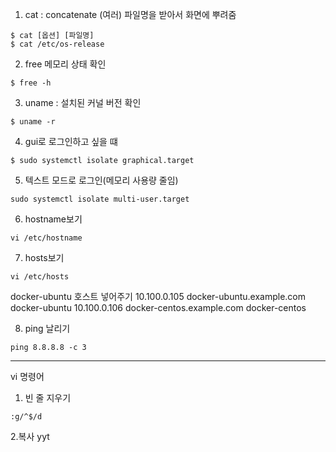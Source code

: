 1. cat : concatenate (여러) 파일명을 받아서 화면에 뿌려줌
```linux
$ cat [옵션] [파일명]
$ cat /etc/os-release
```

2. free 메모리 상태 확인

```linux
$ free -h
```

3. uname : 설치된 커널 버전 확인

```linux
$ uname -r
```

4. gui로 로그인하고 싶을 떄
```linux
$ sudo systemctl isolate graphical.target
```

5. 텍스트 모드로 로그인(메모리 사용량 줄임)

```linux
sudo systemctl isolate multi-user.target
```

6. hostname보기
```linux
vi /etc/hostname
```

7. hosts보기

```linux
vi /etc/hosts
```

docker-ubuntu 호스트 넣어주기
10.100.0.105 docker-ubuntu.example.com  docker-ubuntu
10.100.0.106 docker-centos.example.com  docker-centos


8. ping 날리기
```linux
ping 8.8.8.8 -c 3
```
---
vi 명령어
1. 빈 줄 지우기
```linux
:g/^$/d
```
2.복사
yyt
